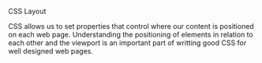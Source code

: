 CSS Layout

CSS allows us to set properties that control where our content is positioned on each web page. Understanding the positioning of elements in relation to each other and the viewport is an important part of writting good CSS for well designed web pages.
